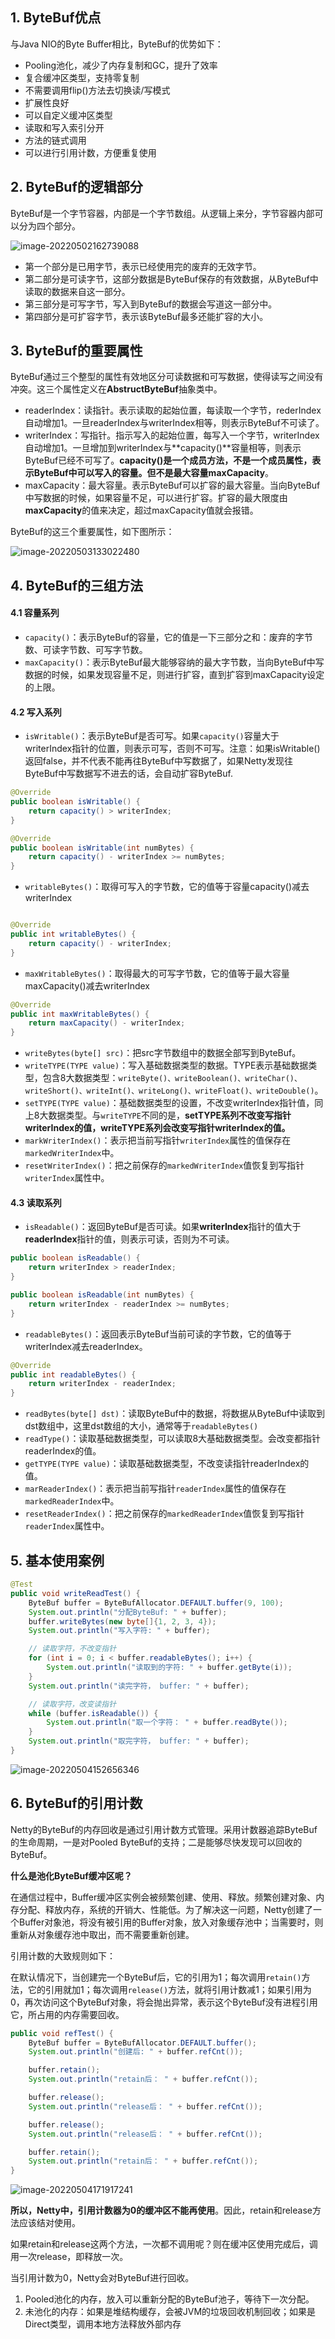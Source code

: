 ## 1. ByteBuf优点

与Java NIO的Byte Buffer相比，ByteBuf的优势如下：

- Pooling池化，减少了内存复制和GC，提升了效率
- 复合缓冲区类型，支持零复制
- 不需要调用flip()方法去切换读/写模式
- 扩展性良好
- 可以自定义缓冲区类型
- 读取和写入索引分开
- 方法的链式调用
- 可以进行引用计数，方便重复使用

## 2. ByteBuf的逻辑部分

ByteBuf是一个字节容器，内部是一个字节数组。从逻辑上来分，字节容器内部可以分为四个部分。

![image-20220502162739088](https://raw.githubusercontent.com/Floweryu/typora-img/main/img/202205021627245.png)

- 第一个部分是已用字节，表示已经使用完的废弃的无效字节。
- 第二部分是可读字节，这部分数据是ByteBuf保存的有效数据，从ByteBuf中读取的数据来自这一部分。
- 第三部分是可写字节，写入到ByteBuf的数据会写道这一部分中。
- 第四部分是可扩容字节，表示该ByteBuf最多还能扩容的大小。

## 3. ByteBuf的重要属性

ByteBuf通过三个整型的属性有效地区分可读数据和可写数据，使得读写之间没有冲突。这三个属性定义在**AbstructByteBuf**抽象类中。

- readerIndex：读指针。表示读取的起始位置，每读取一个字节，rederIndex自动增加1。一旦readerIndex与writerIndex相等，则表示ByteBuf不可读了。
- writerIndex：写指针。指示写入的起始位置，每写入一个字节，writerIndex自动增加1。一旦增加到writerIndex与**capacity()**容量相等，则表示ByteBuf已经不可写了。**capacity()**是一个成员方法，不是一个成员属性，**表示ByteBuf中可以写入的容量**。但不是最大容量**maxCapacity**。
- maxCapacity：最大容量。表示ByteBuf可以扩容的最大容量。当向ByteBuf中写数据的时候，如果容量不足，可以进行扩容。扩容的最大限度由**maxCapacity**的值来决定，超过maxCapacity值就会报错。

ByteBuf的这三个重要属性，如下图所示：

![image-20220503133022480](https://raw.githubusercontent.com/Floweryu/typora-img/main/img/202205031330922.png)

## 4. ByteBuf的三组方法

#### 4.1 容量系列

- `capacity()`：表示ByteBuf的容量，它的值是一下三部分之和：废弃的字节数、可读字节数、可写字节数。
- `maxCapacity()`：表示ByteBuf最大能够容纳的最大字节数，当向ByteBuf中写数据的时候，如果发现容量不足，则进行扩容，直到扩容到maxCapacity设定的上限。

#### 4.2 写入系列

- `isWritable()`：表示ByteBuf是否可写。如果`capacity()`容量大于writerIndex指针的位置，则表示可写，否则不可写。注意：如果isWritable()返回false，并不代表不能再往ByteBuf中写数据了，如果Netty发现往ByteBuf中写数据写不进去的话，会自动扩容ByteBuf.

```java
@Override
public boolean isWritable() {
    return capacity() > writerIndex;
}

@Override
public boolean isWritable(int numBytes) {
    return capacity() - writerIndex >= numBytes;
}
```

- `writableBytes()`：取得可写入的字节数，它的值等于容量capacity()减去writerIndex

```java

@Override
public int writableBytes() {
    return capacity() - writerIndex;
}
```

- `maxWritableBytes()`：取得最大的可写字节数，它的值等于最大容量maxCapacity()减去writerIndex

```java
@Override
public int maxWritableBytes() {
    return maxCapacity() - writerIndex;
}
```

- `writeBytes(byte[] src)`：把src字节数组中的数据全部写到ByteBuf。
- `writeTYPE(TYPE value)`：写入基础数据类型的数据。TYPE表示基础数据类型，包含8大数据类型：`writeByte()、writeBoolean()、writeChar()、writeShort()、writeInt()、writeLong()、writeFloat()、writeDouble()`。
- `setTYPE(TYPE value)`：基础数据类型的设置，不改变writerIndex指针值，同上8大数据类型。与`writeTYPE`不同的是，**setTYPE系列不改变写指针writerIndex的值，writeTYPE系列会改变写指针writerIndex的值。**
- `markWriterIndex()`：表示把当前写指针`writerIndex`属性的值保存在`markedWriterIndex`中。
- `resetWriterIndex()`：把之前保存的`markedWriterIndex`值恢复到写指针`writerIndex`属性中。

#### 4.3 读取系列

- `isReadable()`：返回ByteBuf是否可读。如果**writerIndex**指针的值大于**readerIndex**指针的值，则表示可读，否则为不可读。

```java
public boolean isReadable() {
    return writerIndex > readerIndex;
}

public boolean isReadable(int numBytes) {
    return writerIndex - readerIndex >= numBytes;
}
```

- `readableBytes()`：返回表示ByteBuf当前可读的字节数，它的值等于writerIndex减去readerIndex。

```java
@Override
public int readableBytes() {
    return writerIndex - readerIndex;
}
```

- `readBytes(byte[] dst)`：读取ByteBuf中的数据，将数据从ByteBuf中读取到dst数组中，这里dst数组的大小，通常等于`readableBytes()`
- `readType()`：读取基础数据类型，可以读取8大基础数据类型。会改变都指针readerIndex的值。
- `getTYPE(TYPE value)`：读取基础数据类型，不改变读指针readerIndex的值。
- `marReaderIndex()`：表示把当前写指针`readerIndex`属性的值保存在`markedReaderIndex`中。
- `resetReaderIndex()`：把之前保存的`markedReaderIndex`值恢复到写指针`readerIndex`属性中。

## 5. 基本使用案例

```java
@Test
public void writeReadTest() {
    ByteBuf buffer = ByteBufAllocator.DEFAULT.buffer(9, 100);
    System.out.println("分配ByteBuf: " + buffer);
    buffer.writeBytes(new byte[]{1, 2, 3, 4});
    System.out.println("写入字符: " + buffer);

    // 读取字符，不改变指针
    for (int i = 0; i < buffer.readableBytes(); i++) {
        System.out.println("读取到的字符: " + buffer.getByte(i));
    }
    System.out.println("读完字符， buffer: " + buffer);

    // 读取字符，改变读指针
    while (buffer.isReadable()) {
        System.out.println("取一个字符： " + buffer.readByte());
    }
    System.out.println("取完字符， buffer: " + buffer);
}
```

![image-20220504152656346](https://raw.githubusercontent.com/Floweryu/typora-img/main/img/202205041527409.png)



## 6. ByteBuf的引用计数

Netty的ByteBuf的内存回收是通过引用计数方式管理。采用计数器追踪ByteBuf的生命周期，一是对Pooled ByteBuf的支持；二是能够尽快发现可以回收的ByteBuf。

**什么是池化ByteBuf缓冲区呢？**

在通信过程中，Buffer缓冲区实例会被频繁创建、使用、释放。频繁创建对象、内存分配、释放内存，系统的开销大、性能低。为了解决这一问题，Netty创建了一个Buffer对象池，将没有被引用的Buffer对象，放入对象缓存池中；当需要时，则重新从对象缓存池中取出，而不需要重新创建。

引用计数的大致规则如下：

在默认情况下，当创建完一个ByteBuf后，它的引用为1；每次调用`retain()`方法，它的引用就加1；每次调用`release()`方法，就将引用计数减1；如果引用为0，再次访问这个ByteBuf对象，将会抛出异常，表示这个ByteBuf没有进程引用它，所占用的内存需要回收。

```java
public void refTest() {
    ByteBuf buffer = ByteBufAllocator.DEFAULT.buffer();
    System.out.println("创建后: " + buffer.refCnt());

    buffer.retain();
    System.out.println("retain后： " + buffer.refCnt());

    buffer.release();
    System.out.println("release后： " + buffer.refCnt());

    buffer.release();
    System.out.println("release后： " + buffer.refCnt());

    buffer.retain();
    System.out.println("retain后： " + buffer.refCnt());
}
```

![image-20220504171917241](https://raw.githubusercontent.com/Floweryu/typora-img/main/img/202205041719689.png)

**所以，Netty中，引用计数器为0的缓冲区不能再使用**。因此，retain和release方法应该结对使用。

如果retain和release这两个方法，一次都不调用呢？则在缓冲区使用完成后，调用一次release，即释放一次。

当引用计数为0，Netty会对ByteBuf进行回收。

1. Pooled池化的内存，放入可以重新分配的ByteBuf池子，等待下一次分配。
2. 未池化的内存：如果是堆结构缓存，会被JVM的垃圾回收机制回收；如果是Direct类型，调用本地方法释放外部内存